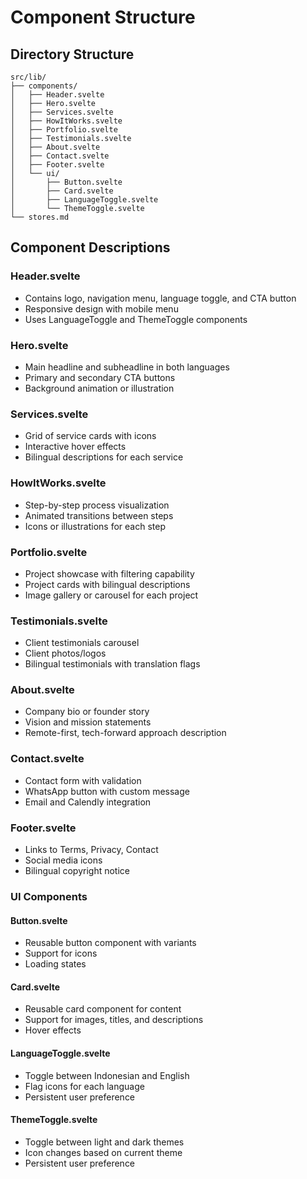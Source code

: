 # Component Structure

## Directory Structure

```
src/lib/
├── components/
│   ├── Header.svelte
│   ├── Hero.svelte
│   ├── Services.svelte
│   ├── HowItWorks.svelte
│   ├── Portfolio.svelte
│   ├── Testimonials.svelte
│   ├── About.svelte
│   ├── Contact.svelte
│   ├── Footer.svelte
│   └── ui/
│       ├── Button.svelte
│       ├── Card.svelte
│       ├── LanguageToggle.svelte
│       └── ThemeToggle.svelte
└── stores.md
```

## Component Descriptions

### Header.svelte

- Contains logo, navigation menu, language toggle, and CTA button
- Responsive design with mobile menu
- Uses LanguageToggle and ThemeToggle components

### Hero.svelte

- Main headline and subheadline in both languages
- Primary and secondary CTA buttons
- Background animation or illustration

### Services.svelte

- Grid of service cards with icons
- Interactive hover effects
- Bilingual descriptions for each service

### HowItWorks.svelte

- Step-by-step process visualization
- Animated transitions between steps
- Icons or illustrations for each step

### Portfolio.svelte

- Project showcase with filtering capability
- Project cards with bilingual descriptions
- Image gallery or carousel for each project

### Testimonials.svelte

- Client testimonials carousel
- Client photos/logos
- Bilingual testimonials with translation flags

### About.svelte

- Company bio or founder story
- Vision and mission statements
- Remote-first, tech-forward approach description

### Contact.svelte

- Contact form with validation
- WhatsApp button with custom message
- Email and Calendly integration

### Footer.svelte

- Links to Terms, Privacy, Contact
- Social media icons
- Bilingual copyright notice

### UI Components

#### Button.svelte

- Reusable button component with variants
- Support for icons
- Loading states

#### Card.svelte

- Reusable card component for content
- Support for images, titles, and descriptions
- Hover effects

#### LanguageToggle.svelte

- Toggle between Indonesian and English
- Flag icons for each language
- Persistent user preference

#### ThemeToggle.svelte

- Toggle between light and dark themes
- Icon changes based on current theme
- Persistent user preference
